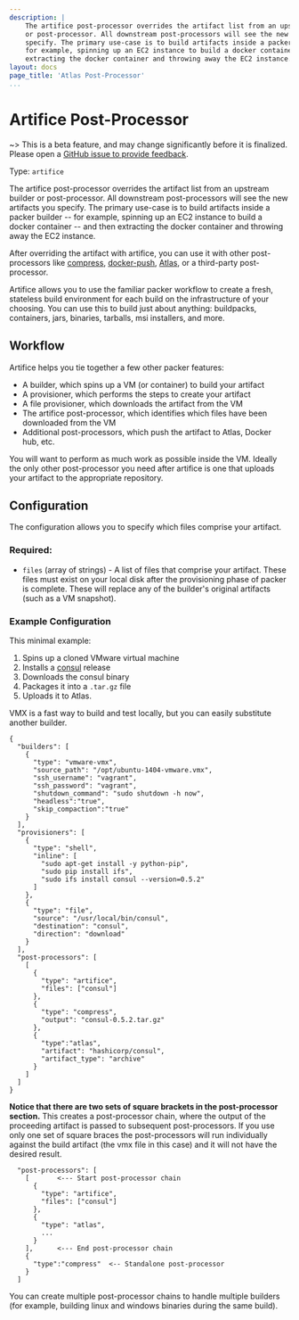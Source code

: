 ```yaml
---
description: |
    The artifice post-processor overrides the artifact list from an upstream builder
    or post-processor. All downstream post-processors will see the new artifacts you
    specify. The primary use-case is to build artifacts inside a packer builder --
    for example, spinning up an EC2 instance to build a docker container -- and then
    extracting the docker container and throwing away the EC2 instance.
layout: docs
page_title: 'Atlas Post-Processor'
...
```


# Artifice Post-Processor

\~&gt; This is a beta feature, and may change significantly before it is
finalized. Please open a [GitHub issue to provide
feedback](https://github.com/mitchellh/packer/issues).

Type: `artifice`

The artifice post-processor overrides the artifact list from an upstream builder
or post-processor. All downstream post-processors will see the new artifacts you
specify. The primary use-case is to build artifacts inside a packer builder --
for example, spinning up an EC2 instance to build a docker container -- and then
extracting the docker container and throwing away the EC2 instance.

After overriding the artifact with artifice, you can use it with other
post-processors like
[compress](https://packer.io/docs/post-processors/compress.html),
[docker-push](https://packer.io/docs/post-processors/docker-push.html),
[Atlas](https://packer.io/docs/post-processors/atlas.html), or a third-party
post-processor.

Artifice allows you to use the familiar packer workflow to create a fresh,
stateless build environment for each build on the infrastructure of your
choosing. You can use this to build just about anything: buildpacks, containers,
jars, binaries, tarballs, msi installers, and more.

## Workflow

Artifice helps you tie together a few other packer features:

-   A builder, which spins up a VM (or container) to build your artifact
-   A provisioner, which performs the steps to create your artifact
-   A file provisioner, which downloads the artifact from the VM
-   The artifice post-processor, which identifies which files have been
    downloaded from the VM
-   Additional post-processors, which push the artifact to Atlas, Docker
    hub, etc.

You will want to perform as much work as possible inside the VM. Ideally the
only other post-processor you need after artifice is one that uploads your
artifact to the appropriate repository.

## Configuration

The configuration allows you to specify which files comprise your artifact.

### Required:

-   `files` (array of strings) - A list of files that comprise your artifact.
    These files must exist on your local disk after the provisioning phase of
    packer is complete. These will replace any of the builder's original
    artifacts (such as a VM snapshot).

### Example Configuration

This minimal example:

1.  Spins up a cloned VMware virtual machine
2.  Installs a [consul](https://consul.io/) release
3.  Downloads the consul binary
4.  Packages it into a `.tar.gz` file
5.  Uploads it to Atlas.

VMX is a fast way to build and test locally, but you can easily substitute
another builder.

``` {.javascript}
{
  "builders": [
    {
      "type": "vmware-vmx",
      "source_path": "/opt/ubuntu-1404-vmware.vmx",
      "ssh_username": "vagrant",
      "ssh_password": "vagrant",
      "shutdown_command": "sudo shutdown -h now",
      "headless":"true",
      "skip_compaction":"true"
    }
  ],
  "provisioners": [
    {
      "type": "shell",
      "inline": [
        "sudo apt-get install -y python-pip",
        "sudo pip install ifs",
        "sudo ifs install consul --version=0.5.2"
      ]
    },
    {
      "type": "file",
      "source": "/usr/local/bin/consul",
      "destination": "consul",
      "direction": "download"
    }
  ],
  "post-processors": [
    [
      {
        "type": "artifice",
        "files": ["consul"]
      },
      {
        "type": "compress",
        "output": "consul-0.5.2.tar.gz"
      },
      {
        "type":"atlas",
        "artifact": "hashicorp/consul",
        "artifact_type": "archive"
      }
    ]
  ]
}
```

**Notice that there are two sets of square brackets in the post-processor
section.** This creates a post-processor chain, where the output of the
proceeding artifact is passed to subsequent post-processors. If you use only one
set of square braces the post-processors will run individually against the build
artifact (the vmx file in this case) and it will not have the desired result.

      "post-processors": [
        [       <--- Start post-processor chain
          {
            "type": "artifice",
            "files": ["consul"]
          },
          {
            "type": "atlas",
            ...
          }
        ],      <--- End post-processor chain
        {
          "type":"compress"  <-- Standalone post-processor
        }
      ]

You can create multiple post-processor chains to handle multiple builders (for
example, building linux and windows binaries during the same build).
